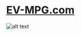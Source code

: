 

# [EV-MPG.com](https://ev-mpg.com/)

![alt text](https://github.com/ethanb123/ev-mpg/blob/main/Data/Description%20Screenshot.png?raw=true)

